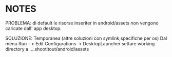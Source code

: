 # NOTES


PROBLEMA:
	di default le risorse inseriter in android/assets non vengono caricate dall' app desktop.

SOLUZIONE: 
	Temporanea (altre soluzioni con symlink,specifiche per os)
	Dal menu Run - > Edit Configurations -> DesktopLauncher 
	settare working directory a ....shootitout/android/assets

